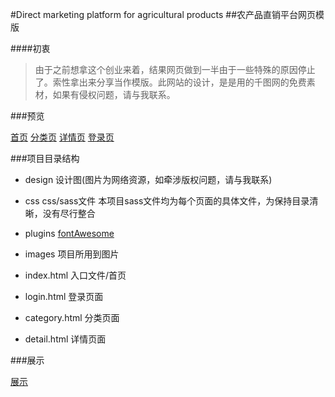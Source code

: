 #Direct marketing platform for agricultural products
##农产品直销平台网页模版

####初衷
>由于之前想拿这个创业来着，结果网页做到一半由于一些特殊的原因停止了。索性拿出来分享当作模版。此网站的设计，是是用的千图网的免费素材，如果有侵权问题，请与我联系。

###预览

[首页](https://github.com/BeAce/Direct-marketing-platform-for-agricultural-products/blob/master/images/view/index.png)
[分类页](https://github.com/BeAce/Direct-marketing-platform-for-agricultural-products/blob/master/images/view/index.png)
[详情页](https://github.com/BeAce/Direct-marketing-platform-for-agricultural-products/blob/master/images/view/index.png)
[登录页](https://github.com/BeAce/Direct-marketing-platform-for-agricultural-products/blob/master/images/view/index.png)

###项目目录结构

 * design   设计图(图片为网络资源，如牵涉版权问题，请与我联系)
 
 * css  css/sass文件  本项目sass文件均为每个页面的具体文件，为保持目录清晰，没有尽行整合
        
 * plugins  [fontAwesome](http://fontawesome.io/)

 * images   项目所用到图片

 * index.html   入口文件/首页
 
 * login.html   登录页面
 
 * category.html   分类页面
 
 * detail.html   详情页面

###展示

[展示](http://lishimin.w269-e1.ezwebtest.com/)